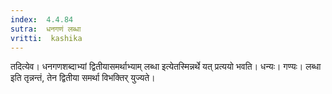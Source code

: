 ```yaml
---
index:  4.4.84
sutra:  धनगणं लब्धा
vritti:  kashika 
---
```


तदित्येव। धनगणशब्दाभ्यां द्वितीयासमर्थाभ्याम् लब्धा इत्येतस्मिन्नर्थे यत् प्रत्ययो भवति। धन्यः। गण्यः। लब्धा इति तृन्नन्तं, तेन द्वितीया समर्था विभक्तिर् युज्यते।

